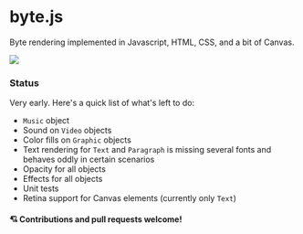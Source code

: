 # byte.js

Byte rendering implemented in Javascript, HTML, CSS, and a bit of Canvas.

![](http://i.imgur.com/cHhpGWj.gif)

### Status

Very early. Here's a quick list of what's left to do:

- `Music` object
- Sound on `Video` objects
- Color fills on `Graphic` objects
- Text rendering for `Text` and `Paragraph` is missing several fonts and behaves oddly in certain scenarios
- Opacity for all objects
- Effects for all objects
- Unit tests
- Retina support for Canvas elements (currently only `Text`)

#### 💘 Contributions and pull requests welcome!
